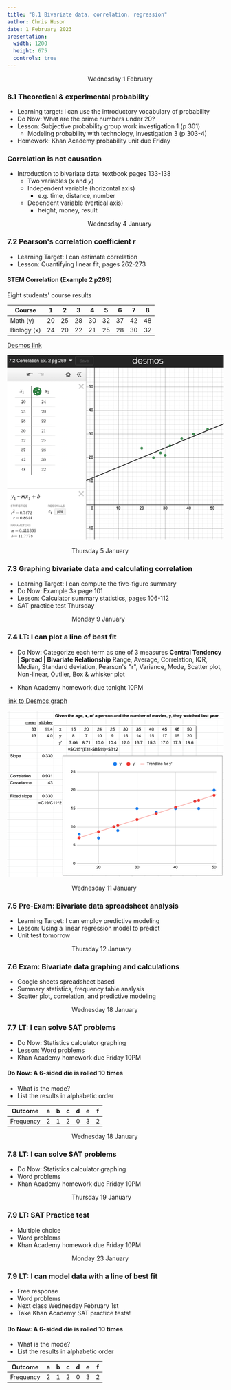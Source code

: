 ```yaml
---
title: "8.1 Bivariate data, correlation, regression"
author: Chris Huson
date: 1 February 2023
presentation:
  width: 1200
  height: 675
  controls: true
---
```


<!-- slide -->
$\hspace{5cm}$ Wednesday 1 February

### 8.1 Theoretical \& experimental probability

- Learning target: I can use the introductory vocabulary of probability
- Do Now: What are the prime numbers under 20?
- Lesson: Subjective probability group work investigation 1 (p 301)
  - Modeling probability with technology, Investigation 3 (p 303-4)
- Homework: Khan Academy probability unit due Friday

<!-- slide -->

### Correlation is not causation

- Introduction to bivariate data: textbook pages 133-138
  - Two variables ($x$ and $y$)
  - Independent variable (horizontal axis)
    - e.g. time, distance, number
  - Dependent variable (vertical axis)
    - height, money, result

<!-- slide -->

$\hspace{5cm}$ Wednesday 4 January

### 7.2 Pearson's correlation coefficient $r$

- Learning Target: I can estimate correlation
- Lesson: Quantifying linear fit, pages 262-273

<!-- slide -->

#### STEM Correlation (Example 2 p269)

Eight students' course results

| Course | 1 | 2 | 3 | 4 | 5 | 6 | 7 | 8 |
| --- | --- | --- | --- | --- | --- | --- | --- | --- |
| Math (y) | 20 | 25 | 28 | 30 | 32 | 37 | 42 | 48 |
| Biology (x) | 24 | 20 | 22 | 21 | 25 | 28 | 30 | 32 |


[Desmos link](https://www.desmos.com/calculator/kbjsrfa0hc)

<!-- slide -->

![scatterplot](../images/desmos-correlation.png)

<!-- slide -->

$\hspace{4cm}$ Thursday 5 January

### 7.3 Graphing bivariate data and calculating correlation

- Learning Target: I can compute the five-figure summary
- Do Now: Example 3a page 101
- Lesson: Calculator summary statistics, pages 106-112
- SAT practice test Thursday

<!-- slide -->

$\hspace{4cm}$ Monday 9 January

### 7.4 LT: I can plot a line of best fit

- Do Now: Categorize each term as one of 3 measures
**Central Tendency | Spread | Bivariate Relationship**
Range, Average, Correlation, IQR, Median, Standard deviation, Pearson's "r", Variance, Mode, Scatter plot,
Non-linear, Outlier, Box & whisker plot

- Khan Academy homework due tonight 10PM

<!-- slide -->

[link to Desmos graph](https://www.desmos.com/calculator/thq0jrxmy2)

<!-- slide -->

![Investigation 5 Solution](../images/Investigation5-pg275.png)

<!-- slide -->

$\hspace{4cm}$ Wednesday 11 January

### 7.5 Pre-Exam: Bivariate data spreadsheet analysis

- Learning Target: I can employ predictive modeling
- Lesson: Using a linear regression model to predict
- Unit test tomorrow

<!-- slide -->

$\hspace{4cm}$ Thursday 12 January

### 7.6 Exam: Bivariate data graphing and calculations

- Google sheets spreadsheet based
- Summary statistics, frequency table analysis
- Scatter plot, correlation, and predictive modeling

<!-- slide -->

$\hspace{4cm}$ Wednesday 18 January

### 7.7 LT: I can solve SAT problems

- Do Now: Statistics calculator graphing
- Lesson: [Word problems](7-7SAT-stats-word-problems)
- Khan Academy homework due Friday 10PM

<!-- slide -->

#### Do Now: A 6-sided die is rolled 10 times

- What is the mode?
- List the results in alphabetic order

| Outcome | a | b | c | d | e | f |
| --- | --- | --- | --- | --- | --- | --- |
| Frequency | 2 | 1 | 2 | 0 | 3 | 2 |

<!-- slide -->

$\hspace{4cm}$ Wednesday 18 January

### 7.8 LT: I can solve SAT problems

- Do Now: Statistics calculator graphing
- Word problems
- Khan Academy homework due Friday 10PM

<!-- slide -->

$\hspace{4cm}$ Thursday 19 January

### 7.9 LT: SAT Practice test

- Multiple choice
- Word problems
- Khan Academy homework due Friday 10PM

<!-- slide -->

$\hspace{4cm}$ Monday 23 January

### 7.9 LT: I can model data with a line of best fit

- Free response
- Word problems
- Next class Wednesday February 1st
- Take Khan Academy SAT practice tests!

<!-- slide -->

#### Do Now: A 6-sided die is rolled 10 times

- What is the mode?
- List the results in alphabetic order

| Outcome | a | b | c | d | e | f |
| --- | --- | --- | --- | --- | --- | --- |
| Frequency | 2 | 1 | 2 | 0 | 3 | 2 |